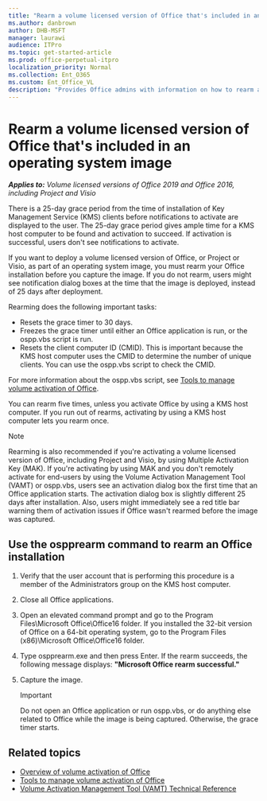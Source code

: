 ```yaml
---
title: "Rearm a volume licensed version of Office that's included in an operating system image"
ms.author: danbrown
author: DHB-MSFT
manager: laurawi
audience: ITPro
ms.topic: get-started-article
ms.prod: office-perpetual-itpro
localization_priority: Normal
ms.collection: Ent_O365
ms.custom: Ent_Office_VL
description: "Provides Office admins with information on how to rearm a volume licensed version of Office when deploying Office as part of an operating system image."
---
```


# Rearm a volume licensed version of Office that's included in an operating system image

 ***Applies to:*** *Volume licensed versions of Office 2019 and Office 2016, including Project and Visio*

  
There is a 25-day grace period from the time of installation of Key Management Service (KMS) clients before notifications to activate are displayed to the user. The 25-day grace period gives ample time for a KMS host computer to be found and activation to succeed. If activation is successful, users don't see notifications to activate.

If you want to deploy a volume licensed version of Office, or Project or Visio, as part of an operating system image, you must rearm your Office installation before you capture the image. If you do not rearm, users might see notification dialog boxes at the time that the image is deployed, instead of 25 days after deployment.
  
Rearming does the following important tasks:
  
- Resets the grace timer to 30 days.    
- Freezes the grace timer until either an Office application is run, or the ospp.vbs script is run.    
- Resets the client computer ID (CMID). This is important because the KMS host computer uses the CMID to determine the number of unique clients. You can use the ospp.vbs script to check the CMID.
 
For more information about the ospp.vbs script, see [Tools to manage volume activation of Office](tools-to-manage-volume-activation-of-office.md#ospp).
    
You can rearm five times, unless you activate Office by using a KMS host computer. If you run out of rearms, activating by using a KMS host computer lets you rearm once.

> [!NOTE]
> Rearming is also recommended if you're activating a volume licensed version of Office, including Project and Visio, by using Multiple Activation Key (MAK). If you're activating by using MAK and you don't remotely activate for end-users by using the Volume Activation Management Tool (VAMT) or ospp.vbs, users see an activation dialog box the first time that an Office application starts. The activation dialog box is slightly different 25 days after installation. Also, users might immediately see a red title bar warning them of activation issues if Office wasn't rearmed before the image was captured.


## Use the ospprearm command to rearm an Office installation

1. Verify that the user account that is performing this procedure is a member of the Administrators group on the KMS host computer.
2. Close all Office applications.    
3. Open an elevated command prompt and go to the Program Files\Microsoft Office\Office16 folder. If you installed the 32-bit version of Office on a 64-bit operating system, go to the Program Files (x86)\Microsoft Office\Office16 folder.
5. Type ospprearm.exe and then press Enter. If the rearm succeeds, the following message displays: **"Microsoft Office rearm successful."**
6. Capture the image.
    
    > [!IMPORTANT]
    > Do not open an Office application or run ospp.vbs, or do anything else related to Office while the image is being captured. Otherwise, the grace timer starts. 

  
## Related topics

- [Overview of volume activation of Office](plan-volume-activation-of-office.md)
- [Tools to manage volume activation of Office](tools-to-manage-volume-activation-of-office.md)
- [Volume Activation Management Tool (VAMT) Technical Reference](https://docs.microsoft.com/windows/deployment/volume-activation/volume-activation-management-tool)

